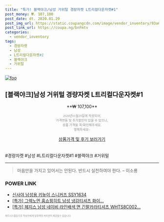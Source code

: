 ```yaml
--- 
title: "특가! 블랙야크/남성 거위털 경량자켓 L트리컬다운자켓#1" 
post_money: ₩. 107,100 
post_date: dt. 2020.01.29 
post_img_url: https://static.coupangcdn.com/image/vendor_inventory/93a6/7b0931e1955d10d721936fa3696d97f74f2aee8838f1faaf97fcf4a25752.jpg 
post_link_url: https://coupa.ng/bnFmtv 
categories: 
  - vendor_inventory 
tags: 
  - 경량자켓 
  - 남성 
  - L트리컬다운자켓#1 
  - 블랙야크 
  - 거위털 
--- 
```

[![foo](https://static.coupangcdn.com/image/vendor_inventory/93a6/7b0931e1955d10d721936fa3696d97f74f2aee8838f1faaf97fcf4a25752.jpg)](https://coupa.ng/bnFmtv) 

## [블랙야크]남성 거위털 경량자켓 L트리컬다운자켓#1 
<p style="text-align: center;">**₩ 107,100**</p> 
<p style="text-align: center;"><span style="color: #898c8f; font-family: Georgia,Times,serif; font-size: 0.75em;">2020년01월29일에 작성되어, <br>가격변동 및 추가할인이 있을 수 있으니,<br> 상품 가격을 꼭!확인해주세요.<br>행복하세요~</span> 
</p>	 
<div markdown="0" style="text-align: center;"><a href="https://coupa.ng/bnFmtv" class="btn btn--success">상품가격 및 후기 보러가기</a></div> 
<br><br> 
  #경량자켓 #남성 #L트리컬다운자켓#1 #블랙야크 #거위털 
<hr> 

> 마음만을 가지고 있어서는 안된다. 반드시 실천하여야 한다. – 이소룡 


### POWER LINK

* <a href="https://blog.naver.com/fasyy4321/221784853468" target="_blank">신사야 남성용 키높이 스니커즈 SSY1634</a>
* <a href="https://blog.naver.com/santokki14/221788008406" target="_blank">[특가] 그렉노먼 홈쇼핑히트 남성 냉감티셔츠 화이...</a>
* <a href="https://blog.naver.com/an0733/221786072407" target="_blank">[특가] 헤지스 남성 네이비 라인배색 면 긴팔카라티셔츠 WHTS8C002...</a>

<span style="color: #898c8f; font-family: Georgia,Times,serif; font-size: 0.55em;">파트너스활동으로 작성자에게 일정액의 커미션이 제공될수 있습니다.</span> 
